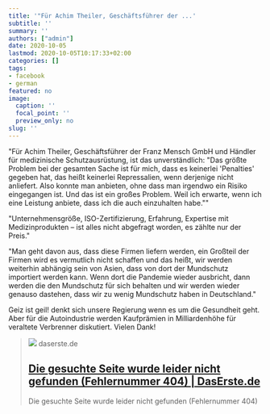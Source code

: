 ```yaml
---
title: '"Für Achim Theiler, Geschäftsführer der ...'
subtitle: ''
summary: ''
authors: ["admin"]
date: 2020-10-05
lastmod: 2020-10-05T10:17:33+02:00
categories: []
tags:
- facebook
- german
featured: no
image:
  caption: ''
  focal_point: ''
  preview_only: no
slug: ''
---
```

"Für Achim Theiler, Geschäftsführer der Franz Mensch GmbH und Händler für medizinische Schutzausrüstung, ist das unverständlich: "Das größte Problem bei der gesamten Sache ist für mich, dass es keinerlei 'Penalties' gegeben hat, das heißt keinerlei Repressalien, wenn derjenige nicht anliefert. Also konnte man anbieten, ohne dass man irgendwo ein Risiko eingegangen ist. Und das ist ein großes Problem. Weil ich erwarte, wenn ich eine Leistung anbiete, dass ich die auch einzuhalten habe.""

"Unternehmensgröße, ISO-Zertifizierung, Erfahrung, Expertise mit Medizinprodukten – ist alles nicht abgefragt worden, es zählte nur der Preis."

"Man geht davon aus, dass diese Firmen liefern werden, ein Großteil der Firmen wird es vermutlich nicht schaffen und das heißt, wir werden weiterhin abhängig sein von Asien, dass von dort der Mundschutz importiert werden kann. Wenn dort die Pandemie wieder ausbricht, dann werden die den Mundschutz für sich behalten und wir werden wieder genauso dastehen, dass wir zu wenig Mundschutz haben in Deutschland."

Geiz ist geil! denkt sich unsere Regierung wenn es um die Gesundheit geht. Aber für die Autoindustrie werden Kaufprämien in Milliardenhöhe  für veraltete Verbrenner diskutiert. Vielen Dank!
> [![](https://www.daserste.de/specials/das-erste-logo-100~_v-varl_51d5ff.jpg)](https://www.daserste.de/information/wirtschaft-boerse/plusminus/sendung/swr/masken-ausschreibungen-100.html)
> daserste.de
> ## [Die gesuchte Seite wurde leider nicht gefunden (Fehlernummer 404)  | DasErste.de](https://www.daserste.de/information/wirtschaft-boerse/plusminus/sendung/swr/masken-ausschreibungen-100.html)
>
>Die gesuchte Seite wurde leider nicht gefunden (Fehlernummer 404)


